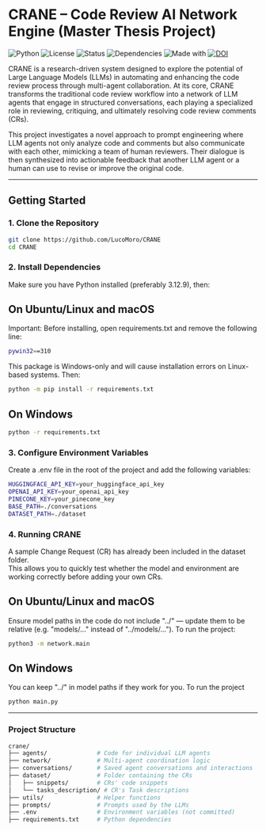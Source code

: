 # CRANE – Code Review AI Network Engine (Master Thesis Project)


![Python](https://img.shields.io/badge/Python-3.12.9-blue?logo=python)
![License](https://img.shields.io/badge/License-MIT-lightgrey)
![Status](https://img.shields.io/badge/status-research--project-yellow)
![Dependencies](https://img.shields.io/badge/dependencies-up%20to%20date-brightgreen)
![Made with](https://img.shields.io/badge/Made%20with-LLMs-red)
[![DOI](https://zenodo.org/badge/885493473.svg)](https://doi.org/10.5281/zenodo.15518674)

CRANE is a research-driven system designed to explore the potential of Large Language Models (LLMs) in automating and enhancing the code review process through multi-agent collaboration. At its core, CRANE transforms the traditional code review workflow into a network of LLM agents that engage in structured conversations, each playing a specialized role in reviewing, critiquing, and ultimately resolving code review comments (CRs).

This project investigates a novel approach to prompt engineering where LLM agents not only analyze code and comments but also communicate with each other, mimicking a team of human reviewers. Their dialogue is then synthesized into actionable feedback that another LLM agent or a human can use to revise or improve the original code.

---

## Getting Started

### 1. Clone the Repository

```bash
git clone https://github.com/LucoMoro/CRANE
cd CRANE
```

### 2. Install Dependencies 
Make sure you have Python installed (preferably 3.12.9), then:

## On Ubuntu/Linux and macOS
Important: Before installing, open requirements.txt and remove the following line: 
```bash
pywin32==310
```
This package is Windows-only and will cause installation errors on Linux-based systems. Then:

```bash
python -m pip install -r requirements.txt
```

## On Windows
```bash
python -r requirements.txt
```


### 3. Configure Environment Variables
Create a .env file in the root of the project and add the following variables:
```bash
HUGGINGFACE_API_KEY=your_huggingface_api_key
OPENAI_API_KEY=your_openai_api_key
PINECONE_KEY=your_pinecone_key
BASE_PATH=./conversations
DATASET_PATH=./dataset
```

### 4. Running CRANE
A sample Change Request (CR) has already been included in the dataset folder.  
This allows you to quickly test whether the model and environment are working correctly before adding your own CRs.

## On Ubuntu/Linux and macOS
Ensure model paths in the code do not include "../" — update them to be relative (e.g. "models/..." instead of "../models/..."). To run the project:
```bash
python3 -m network.main
```

## On Windows
You can keep "../" in model paths if they work for you. To run the project
```bash
python main.py
```

---

### Project Structure 

```bash
crane/
├── agents/              # Code for individual LLM agents
├── network/             # Multi-agent coordination logic
├── conversations/       # Saved agent conversations and interactions
├── dataset/             # Folder containing the CRs
│   ├── snippets/        # CRs' code snippets
│   └── tasks_description/ # CR's Task descriptions
├── utils/               # Helper functions
├── prompts/             # Prompts used by the LLMs
├── .env                 # Environment variables (not committed)
├── requirements.txt     # Python dependencies
```
